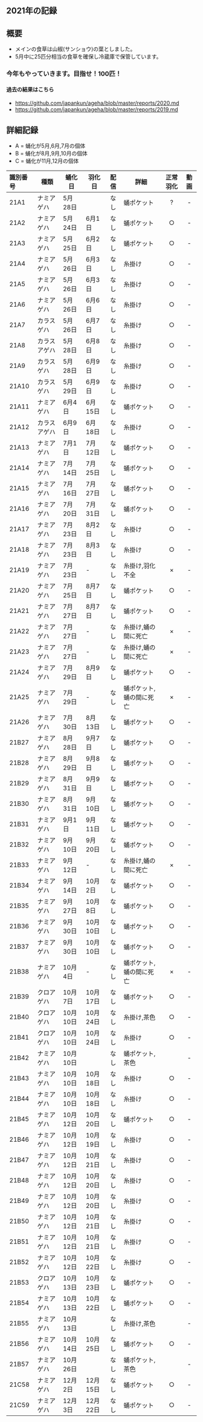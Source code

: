 ## 2021年の記録
 
## 概要

- メインの食草は山椒(サンショウ)の葉としました。
- 5月中に25匹分相当の食草を確保し冷蔵庫で保管しています。

### 今年もやっていきます。目指せ！100匹！

#### 過去の結果はこちら
- https://github.com/japankun/ageha/blob/master/reports/2020.md
- https://github.com/japankun/ageha/blob/master/reports/2019.md

## 詳細記録

 - A = 蛹化が5月,6月,7月の個体
 - B = 蛹化が8月,9月,10月の個体
 - C = 蛹化が11月,12月の個体

|識別番号|種類|蛹化日|羽化日|配信|詳細|正常羽化|動画|
|:---|---|---|---|:---:|---|:---:|:---:|
|21A1|ナミアゲハ|5月28日||なし|蛹ポケット|?|-|
|21A2|ナミアゲハ|5月24日|6月1日|なし|蛹ポケット|○|-|
|21A3|ナミアゲハ|5月25日|6月2日|なし|蛹ポケット|○|-|
|21A4|ナミアゲハ|5月26日|6月3日|なし|糸掛け|○|-|
|21A5|ナミアゲハ|5月26日|6月3日|なし|糸掛け|○|-|
|21A6|ナミアゲハ|5月26日|6月6日|なし|糸掛け|○|-|
|21A7|カラスゲハ|5月26日|6月7日|なし|糸掛け|○|-|
|21A8|カラスアゲハ|5月28日|6月8日|なし|糸掛け|○|-|
|21A9|カラスゲハ|5月28日|6月9日|なし|糸掛け|○|-|
|21A10|カラスゲハ|5月29日|6月9日|なし|糸掛け|○|-|
|21A11|ナミアゲハ|6月4日|6月15日|なし|蛹ポケット|○|-|
|21A12|カラスアゲハ|6月9日|6月18日|なし|糸掛け|○|-|
|21A13|ナミアゲハ|7月1日|7月12日|なし|蛹ポケット|○|-|
|21A14|ナミアゲハ|7月14日|7月25日|なし|蛹ポケット|○|-|
|21A15|ナミアゲハ|7月16日|7月27日|なし|蛹ポケット|○|-|
|21A16|ナミアゲハ|7月20日|7月31日|なし|蛹ポケット|○|-|
|21A17|ナミアゲハ|7月23日|8月2日|なし|糸掛け|○|-|
|21A18|ナミアゲハ|7月23日|8月3日|なし|糸掛け|○|-|
|21A19|ナミアゲハ|7月23日|-|なし|糸掛け,羽化不全|×|-|
|21A20|ナミアゲハ|7月25日|8月7日|なし|蛹ポケット|○|-|
|21A21|ナミアゲハ|7月27日|8月7日|なし|蛹ポケット|○|-|
|21A22|ナミアゲハ|7月27日|-|なし|糸掛け,蛹の間に死亡|×|-|
|21A23|ナミアゲハ|7月27日|-|なし|糸掛け,蛹の間に死亡|×|-|
|21A24|ナミアゲハ|7月29日|8月9日|なし|蛹ポケット|○|-|
|21A25|ナミアゲハ|7月29日|-|なし|蛹ポケット,蛹の間に死亡|×|-|
|21A26|ナミアゲハ|7月30日|8月13日|なし|蛹ポケット|○|-|
|21B27|ナミアゲハ|8月28日|9月7日|なし|蛹ポケット|○|-|
|21B28|ナミアゲハ|8月29日|9月8日|なし|蛹ポケット|○|-|
|21B29|ナミアゲハ|8月31日|9月9日|なし|蛹ポケット|○|-|
|21B30|ナミアゲハ|8月31日|9月10日|なし|蛹ポケット|○|-|
|21B31|ナミアゲハ|9月1日|9月11日|なし|蛹ポケット|○|-|
|21B32|ナミアゲハ|9月10日|9月20日|なし|蛹ポケット|○|-|
|21B33|ナミアゲハ|9月12日|-|なし|糸掛け,蛹の間に死亡|×|-|
|21B34|ナミアゲハ|9月14日|10月2日|なし|蛹ポケット|○|-|
|21B35|ナミアゲハ|9月27日|10月8日|なし|蛹ポケット|○|-|
|21B36|ナミアゲハ|9月30日|10月10日|なし|蛹ポケット|○|-|
|21B37|ナミアゲハ|9月30日|10月10日|なし|蛹ポケット|○|-|
|21B38|ナミアゲハ|10月4日|-|なし|蛹ポケット,蛹の間に死亡|×|-|
|21B39|クロアゲハ|10月7日|10月17日|なし|蛹ポケット|○|-|
|21B40|クロアゲハ|10月10日|10月24日|なし|糸掛け,茶色|○|-|
|21B41|クロアゲハ|10月10日|10月24日|なし|糸掛け|○|-|
|21B42|ナミアゲハ|10月10日||なし|蛹ポケット,茶色||-|
|21B43|ナミアゲハ|10月10日|10月18日|なし|糸掛け|○|-|
|21B44|ナミアゲハ|10月10日|10月18日|なし|糸掛け|○|-|
|21B45|ナミアゲハ|10月12日|10月20日|なし|蛹ポケット|○|-|
|21B46|ナミアゲハ|10月12日|10月19日|なし|糸掛け|○|-|
|21B47|ナミアゲハ|10月12日|10月21日|なし|糸掛け|○|-|
|21B48|ナミアゲハ|10月12日|10月20日|なし|糸掛け|○|-|
|21B49|ナミアゲハ|10月12日|10月20日|なし|糸掛け|○|-|
|21B50|ナミアゲハ|10月12日|10月21日|なし|糸掛け|○|-|
|21B51|ナミアゲハ|10月12日|10月21日|なし|糸掛け|○|-|
|21B52|ナミアゲハ|10月12日|10月22日|なし|糸掛け|○|-|
|21B53|クロアゲハ|10月13日|10月23日|なし|蛹ポケット|○|-|
|21B54|ナミアゲハ|10月13日|10月22日|なし|蛹ポケット|○|-|
|21B55|ナミアゲハ|10月13日||なし|糸掛け,茶色||-|
|21B56|ナミアゲハ|10月14日|10月25日|なし|蛹ポケット|○|-|
|21B57|ナミアゲハ|10月26日||なし|蛹ポケット,茶色||-|
|21C58|ナミアゲハ|12月2日|12月15日|なし|蛹ポケット|○|-|
|21C59|ナミアゲハ|12月3日|12月22日|なし|蛹ポケット|○|-|

